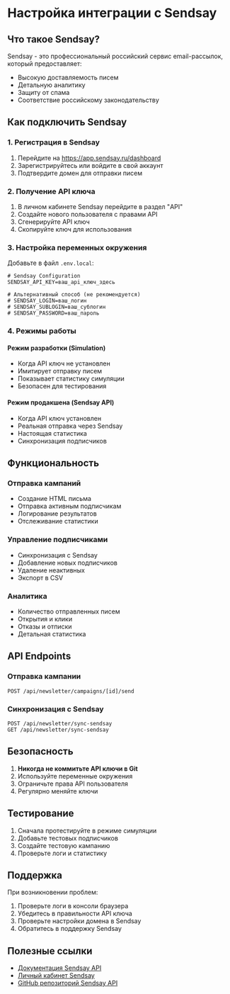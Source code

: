 # Настройка интеграции с Sendsay

## Что такое Sendsay?

Sendsay - это профессиональный российский сервис email-рассылок, который предоставляет:
- Высокую доставляемость писем
- Детальную аналитику
- Защиту от спама
- Соответствие российскому законодательству

## Как подключить Sendsay

### 1. Регистрация в Sendsay

1. Перейдите на https://app.sendsay.ru/dashboard
2. Зарегистрируйтесь или войдите в свой аккаунт
3. Подтвердите домен для отправки писем

### 2. Получение API ключа

1. В личном кабинете Sendsay перейдите в раздел "API"
2. Создайте нового пользователя с правами API
3. Сгенерируйте API ключ
4. Скопируйте ключ для использования

### 3. Настройка переменных окружения

Добавьте в файл `.env.local`:

```env
# Sendsay Configuration
SENDSAY_API_KEY=ваш_api_ключ_здесь

# Альтернативный способ (не рекомендуется)
# SENDSAY_LOGIN=ваш_логин
# SENDSAY_SUBLOGIN=ваш_сублогин
# SENDSAY_PASSWORD=ваш_пароль
```

### 4. Режимы работы

#### Режим разработки (Simulation)
- Когда API ключ не установлен
- Имитирует отправку писем
- Показывает статистику симуляции
- Безопасен для тестирования

#### Режим продакшена (Sendsay API)
- Когда API ключ установлен
- Реальная отправка через Sendsay
- Настоящая статистика
- Синхронизация подписчиков

## Функциональность

### Отправка кампаний
- Создание HTML письма
- Отправка активным подписчикам
- Логирование результатов
- Отслеживание статистики

### Управление подписчиками
- Синхронизация с Sendsay
- Добавление новых подписчиков
- Удаление неактивных
- Экспорт в CSV

### Аналитика
- Количество отправленных писем
- Открытия и клики
- Отказы и отписки
- Детальная статистика

## API Endpoints

### Отправка кампании
```
POST /api/newsletter/campaigns/[id]/send
```

### Синхронизация с Sendsay
```
POST /api/newsletter/sync-sendsay
GET /api/newsletter/sync-sendsay
```

## Безопасность

1. **Никогда не коммитьте API ключи в Git**
2. Используйте переменные окружения
3. Ограничьте права API пользователя
4. Регулярно меняйте ключи

## Тестирование

1. Сначала протестируйте в режиме симуляции
2. Добавьте тестовых подписчиков
3. Создайте тестовую кампанию
4. Проверьте логи и статистику

## Поддержка

При возникновении проблем:
1. Проверьте логи в консоли браузера
2. Убедитесь в правильности API ключа
3. Проверьте настройки домена в Sendsay
4. Обратитесь в поддержку Sendsay

## Полезные ссылки

- [Документация Sendsay API](https://docs.sendsay.ru/sendsay-api/)
- [Личный кабинет Sendsay](https://app.sendsay.ru/dashboard)
- [GitHub репозиторий Sendsay API](https://github.com/sendsay-ru/sendsay-api-js) 